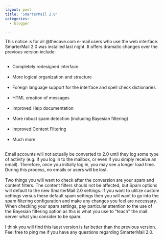 ```yaml
---
layout: post
title: 'SmarterMail 2.0'
categories:
  - blogger

---
```


This notice is for all @thecave.com e-mail users who use the web interface.  SmarterMail 2.0 was installed last night.  It offers dramatic changes over the previous version include:<ul>
<br /><li>Completely redesigned interface</li>
<br /><li>More logical organization and structure</li>
<br /><li>Foreign language support for the interface and spell check dictionaries</li>
<br /><li>HTML creation of messages</li>
<br /><li>Improved Help documentation</li>
<br /><li>More robust spam detection (including Bayesian filtering)</li>
<br /><li>Improved Content Filtering</li>
<br /><li>Much more</li>
<br /></ul>Email accounts will not actually be converted to 2.0 until they log some type of activity (e.g. if you log in to the mailbox, or even if you simply receive an email). Therefore, once you initially log in, you may see a longer load time. During this process, no emails or users will be lost.
<br />
<br />Two things you will want to check after the conversion are your spam and content filters. The content filters should not be affected, but Spam options will default to the new SmarterMail 2.0 settings. If you want to utilize custom settings versus these default spam settings then you will want to go into the spam filtering configuration and make any changes you feel are necessary. When checking your spam settings, pay particular attention to the use of the Bayesian filtering option as this is what you use to "teach" the mail server what you consider to be spam.
<br />
<br />I think you will find this laest version is far better than the previous version.  Feel free to ping me if you have any questions regarding SmarterMail 2.0.
